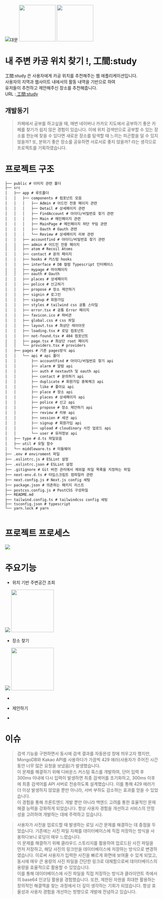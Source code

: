 
![대문](./img/대문.png)
<img src="./img/버전-nextjs.png" width="120" height=""/>
<img src="./img/버전-db.png" width="120" height=""/>



# 내 주변 카공 위치 찾기 !, 工間:study
工間:study 은 사용자에게 카공 위치를 추천해주는 웹 애플리케이션입니다.<br />
사용자의 지역과 웹사이트 내에서의 활동 내역을 기반으로 하여<br />
유저들이 추천하고 제안해주신 장소를 추천해줍니다.<br />
URL :<a href="https://gonggan.vercel.app/" title="gonggan 이동!"> 工間:study</a>

## 개발동기

> 카페에서 공부를 하고싶을 때, 매번 네이버나 카카오 지도에서 공부하기 좋은 카페를 찾기가 쉽지 않은 경험이 있습니다. 이에 위치 검색만으로 공부할 수 있는 장소를 한눈에 찾을 수 있다면 새로운 장소를 탐색할 때 느끼는 피곤함을 덜 수 있지 않을까? 또, 분위기 좋은 장소를 공유하면 서로서로 좋지 않을까? 라는 생각으로 프로젝트를 기획하였습니다.


# 프로젝트 구조
```
├── public # 이미지 관련 폴더
├── src 
│   ├── app # 루트폴더
│   │   ├── components # 컴포넌트 모음
│   │   │   ├── Admin # 어드민 전용 페이지 관련
│   │   │   ├── Detail # 상세페이지 관련
│   │   │   ├── FindAccount # 아이디/비밀번호 찾기 관련
│   │   │   ├── Main # 메인페이지 관련 
│   │   │   ├── MainPage # 메인페이지 하단 꾸밈 관련
│   │   │   ├── Oauth # Oauth 관련
│   │   │   └── Review # 상세페이지 리뷰 관련
│   │   ├── accountfind # 아이디/비밀번호 찾기 관련
│   │   ├── admin # 어드민 전용 페이지
│   │   ├── atom # Recoil Atoms
│   │   ├── contact # 문의 페이지
│   │   ├── hooks # 커스텀 hooks
│   │   ├── interface # DB 컬럼 Typescript 인터페이스
│   │   ├── mypage # 마이페이지
│   │   ├── oauth # Oauth
│   │   ├── places # 상세페이지
│   │   ├── police # 신고하기
│   │   ├── propose # 장소 제안하기
│   │   ├── signin # 로그인 
│   │   ├── signup # 회원가입
│   │   ├── styles # tailwind css 공통 스타일
│   │   ├── error.tsx # 공통 Error 페이지
│   │   ├── favicon.ico # 파비콘
│   │   ├── global.css # css 파일
│   │   ├── layout.tsx # 최상단 레이아웃
│   │   ├── loading.tsx # 로딩 컴포넌트
│   │   ├── not-found.tsx # 404 컴포넌트
│   │   ├── page.tsx # 최상단 root 페이지
│   │   └── providers.tsx # providers
│   ├── pages # 기존 pages방식 api
│   │   └── api # api 폴더
│   │       ├── accountFind # 아이디/비밀번호 찾기 api
│   │       ├── alarm # 알람 api
│   │       ├── auth # nextauth 및 oauth api
│   │       ├── contact # 문의하기 api
│   │       ├── duplicate # 회원가입 중복체크 api
│   │       ├── like # 좋아요 api
│   │       ├── place # 장소 api
│   │       ├── places # 상세페이지 api
│   │       ├── police # 신고 api
│   │       ├── propose # 장소 제안하기 api
│   │       ├── review # 리뷰 api
│   │       ├── session # 세션 api
│   │       ├── signup # 회원가입 api
│   │       ├── upload # cloudinary 사진 업로드 api
│   │       └── user # 유저정보 api
│   ├── type # d.ts 파일모음
│   ├── util # 유틸 함수
│   └── middleware.ts # 미들웨어
├── .env # enviroment 파일
├── .eslintrc.js # ESLint 설정
├── .eslintrc.json # ESLint 설정
├── .gitignore # Git 버전 관리에서 제외할 파일 목록을 지정하는 파일
├── next-env.d.ts # 타입스크립트 컴파일러 관련
├── next.config.js # Next.js config 세팅
├── package.json # 의존하는 패키지 리스트
├── postcss.config.js # PostCSS 구성파일
├── README.md
├── tailwind.config.ts # tailwindcss config 세팅
├── tsconfig.json # typescript 
└── yarn.lock # yarn


```

# 프로젝트 프로세스
<img src="./img/공간프로세스.png" />

# 주요기능
- 위치 기반 주변공간 조회

<img src='./img/위치기반.gif' />
<img src='./img/위치기반-폰.gif'  width="140" height=""/>

- 장소 찾기

<img src='./img/장소찾기.gif' />
<img src='./img/장소찾기-폰.gif'  width="140" height=""/>



  - 
- 제안하기

- 


# 이슈

> 검색 기능을 구현하면서 동시에 검색 결과를 자동완성 창에 띄우고자 했지만, MongoDB와 Kakao API를 사용하다가 가끔씩 429 에러(사용자가 주어진 시간 동안 너무 많은 요청을 보냈음)가 발생했습니다.<br />
이 문제를 해결하기 위해 디바운스 커스텀 훅스를 개발하여, 단어 입력 후 300ms 이내에 다시 입력이 발생하면 최종 검색어를 초기화하고, 300ms 이후에 최종 검색어를 API 서버로 전송하도록 설계했습니다. 이를 통해 429 에러가 더 이상 발생하지 않았을 뿐만 아니라, 서버 부하도 감소하는 효과를 얻을 수 있었습니다.<br />
이 경험을 통해 프론트엔드 개발 뿐만 아니라 백엔드 고려를 통한 효율적인 문제 해결 능력을 강화하게 되었습니다. 항상 사용자 경험을 개선하고 서비스의 안정성을 고려하여 개발하는 데에 주력하고 있습니다.

>사용자가 사진을 업로드할 때 발생하는 로딩 시간 문제를 해결하는 데 중점을 두었습니다. 기존에는 사진 파일 자체를 데이터베이스에 직접 저장하는 방식을 사용하다보니 로딩이 매우 느렸습니다.<br />
이 문제를 해결하기 위해 클라우드 스토리지를 활용하여 업로드된 사진 파일을 먼저 저장하고, 해당 사진의 링크만을 데이터베이스에 저장하는 방식으로 변경하였습니다. 이로써 사용자가 입력한 사진을 빠르게 화면에 보여줄 수 있게 되었고, 동시에 매우 큰 용량의 사진 파일을 간단한 링크로 대체함으로써 데이터베이스의 용량을 효율적으로 활용할 수 있었습니다.<br />
이를 통해 데이터베이스에 사진 파일을 직접 저장하는 방식과 클라이언트 측에서의 base64 인코딩 활용을 경험했습니다. 또한, 제한된 자원을 최대한 활용하는 창의적인 해결책을 찾는 과정에서 더 깊이 생각하는 기회가 되었습니다. 항상 효율성과 사용자 경험을 개선하는 방향으로 개발에 전념하고 있습니다.
